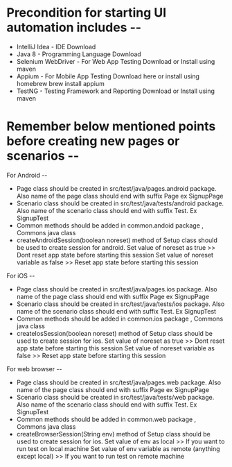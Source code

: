 # Precondition for starting UI automation includes --

- IntelliJ Idea - IDE Download
- Java 8 - Programming Language Download 
- Selenium WebDriver - For Web App Testing Download or Install using maven
- Appium - For Mobile App Testing Download here or install using homebrew brew install appium
- TestNG - Testing Framework and Reporting Download or Install using maven 

# Remember below mentioned points before creating new pages or scenarios --

For Android --
- Page class should be created in src/test/java/pages.android package. Also name of the page class should end with suffix Page ex SignupPage
- Scenario class should be created in src/test/java/tests/android package. Also name of the scenario class should end with suffix Test. Ex SignupTest
- Common methods should be added in common.andoid package , Commons java class
- createAndroidSession(boolean noreset) method of Setup class should be used to create session for android.
Set value of noreset as true >> Dont reset app state before starting this session
Set value of noreset variable as false >> Reset app state before starting this session


For iOS --
- Page class should be created in src/test/java/pages.ios package. Also name of the page class should end with suffix Page ex SignupPage
- Scenario class should be created in src/test/java/tests/ios package. Also name of the scenario class should end with suffix Test. Ex SignupTest
- Common methods should be added in common.ios package , Commons java class
- createIosSession(boolean noreset) method of Setup class should be used to create session for ios.
Set value of noreset as true >> Dont reset app state before starting this session
Set value of noreset variable as false >> Reset app state before starting this session


For web browser --
- Page class should be created in src/test/java/pages.web package. Also name of the page class should end with suffix Page ex SignupPage
- Scenario class should be created in src/test/java/tests/web package. Also name of the scenario class should end with suffix Test. Ex SignupTest
- Common methods should be added in common.web package , Commons java class
- createBrowserSession(String env) method of Setup class should be used to create session for ios.
Set value of env as local >> If you want to run test on local machine
Set value of env variable as remote (anything except local)  >> If you want to run test on remote machine
 
